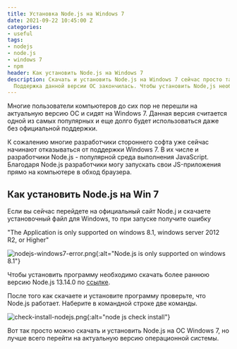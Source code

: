 ```yaml
---
title: Установка Node.js на Windows 7
date: 2021-09-22 10:45:00 Z
categories:
- useful
tags:
- nodejs
- node.js
- windows 7
- npm
header: Как установить Node.js на Windows 7
description: Скачать и установить Node.js на Windows 7 сейчас просто так не получится.
  Поддержка данной версии ОС закончилась. Чтобы установить Node,js необходимо перейти...
---
```


Многие пользователи компьютеров до сих пор не перешли на актуальную версию ОС и сидят на Windows 7. Данная версия считается одной из самых популярных и еще долго будет использоваться даже без официальной поддержки.

К сожалению многие разработчики стороннего софта уже сейчас начинают отказываться от поддержки Windows 7. В их числе и разработчики Node.js - популярной среда выполнения JavaScript. Благодаря Node.js разработчики могу запускать свои JS-приложения прямо на компьютере в обход браузера.

## Как установить Node.js на Win 7

Если вы сейчас перейдете на официальный сайт Node.j и скачаете установочный файл для Windows, то при запуске получите ошибку 

"The Application is only supported on windows 8.1, windows server 2012 R2, or Higher"

![nodejs-windows7-error.png](/uploads/nodejs-windows7-error.png){:alt="Node.js is only supported on windows 8.1"}

Чтобы установить программу необходимо скачать более раннюю версию Node.js 13.14.0 по [ссылке](https://nodejs.org/download/release/v13.14.0/).

После того как скачаете и установите программу проверьте, что Node.js работает. Наберите в командной строке две команды.

![check-install-nodejs.png](/uploads/check-install-nodejs.png){:alt="node js check install"}

Вот так просто можно скачать и установить Node.js на ОС Windows 7, но лучше всего перейти на актуальную версию операционной системы.